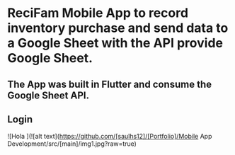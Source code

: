 # ReciFam Mobile App to record inventory purchase and send data to a Google Sheet with the API provide Google Sheet.
## The App was built in Flutter and consume the Google Sheet API. 

## Login

![Hola ](![alt text](https://github.com/[saulhs12]/[Portfolio]/Mobile App Development/src/[main]/img1.jpg?raw=true)
